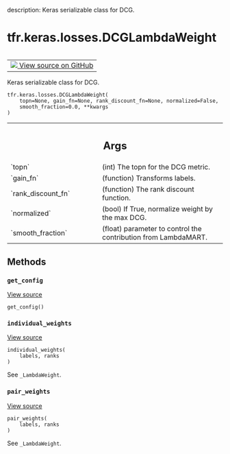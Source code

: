 description: Keras serializable class for DCG.

<div itemscope itemtype="http://developers.google.com/ReferenceObject">
<meta itemprop="name" content="tfr.keras.losses.DCGLambdaWeight" />
<meta itemprop="path" content="Stable" />
<meta itemprop="property" content="__init__"/>
<meta itemprop="property" content="get_config"/>
<meta itemprop="property" content="individual_weights"/>
<meta itemprop="property" content="pair_weights"/>
</div>

# tfr.keras.losses.DCGLambdaWeight

<!-- Insert buttons and diff -->

<table class="tfo-notebook-buttons tfo-api nocontent" align="left">
<td>
  <a target="_blank" href="https://github.com/tensorflow/ranking/tree/master/tensorflow_ranking/python/keras/losses.py#L87-L109">
    <img src="https://www.tensorflow.org/images/GitHub-Mark-32px.png" />
    View source on GitHub
  </a>
</td>
</table>

Keras serializable class for DCG.

<pre class="devsite-click-to-copy prettyprint lang-py tfo-signature-link">
<code>tfr.keras.losses.DCGLambdaWeight(
    topn=None, gain_fn=None, rank_discount_fn=None, normalized=False,
    smooth_fraction=0.0, **kwargs
)
</code></pre>

<!-- Placeholder for "Used in" -->

<!-- Tabular view -->
 <table class="responsive fixed orange">
<colgroup><col width="214px"><col></colgroup>
<tr><th colspan="2"><h2 class="add-link">Args</h2></th></tr>

<tr>
<td>
`topn`
</td>
<td>
(int) The topn for the DCG metric.
</td>
</tr><tr>
<td>
`gain_fn`
</td>
<td>
(function) Transforms labels.
</td>
</tr><tr>
<td>
`rank_discount_fn`
</td>
<td>
(function) The rank discount function.
</td>
</tr><tr>
<td>
`normalized`
</td>
<td>
(bool) If True, normalize weight by the max DCG.
</td>
</tr><tr>
<td>
`smooth_fraction`
</td>
<td>
(float) parameter to control the contribution from
LambdaMART.
</td>
</tr>
</table>

## Methods

<h3 id="get_config"><code>get_config</code></h3>

<a target="_blank" href="https://github.com/tensorflow/ranking/tree/master/tensorflow_ranking/python/keras/losses.py#L102-L109">View
source</a>

<pre class="devsite-click-to-copy prettyprint lang-py tfo-signature-link">
<code>get_config()
</code></pre>

<h3 id="individual_weights"><code>individual_weights</code></h3>

<a target="_blank" href="https://github.com/tensorflow/ranking/tree/master/tensorflow_ranking/python/losses_impl.py#L275-L290">View
source</a>

<pre class="devsite-click-to-copy prettyprint lang-py tfo-signature-link">
<code>individual_weights(
    labels, ranks
)
</code></pre>

See `_LambdaWeight`.

<h3 id="pair_weights"><code>pair_weights</code></h3>

<a target="_blank" href="https://github.com/tensorflow/ranking/tree/master/tensorflow_ranking/python/losses_impl.py#L215-L273">View
source</a>

<pre class="devsite-click-to-copy prettyprint lang-py tfo-signature-link">
<code>pair_weights(
    labels, ranks
)
</code></pre>

See `_LambdaWeight`.
